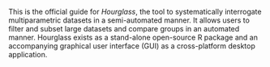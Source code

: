 This is the official guide for _Hourglass_, the tool to systematically interrogate multiparametric datasets in a semi-automated manner. It allows users to filter and subset large datasets and compare groups in an automated manner. Hourglass exists as a stand-alone open-source R package and an accompanying graphical user interface (GUI) as a cross-platform desktop application. 